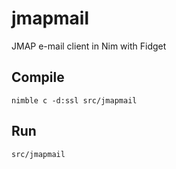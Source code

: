 jmapmail
========

JMAP e-mail client in Nim with Fidget

Compile
-------

    nimble c -d:ssl src/jmapmail

Run
---

    src/jmapmail
